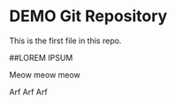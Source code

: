 # DEMO Git Repository

This is the first file in this repo.

##LOREM IPSUM

Meow meow meow

Arf Arf Arf